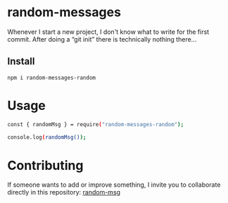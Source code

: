 # random-messages

Whenever I start a new project, I don't know what to write for the first commit. After doing a “git init” there is technically nothing there...

## Install

```npm
npm i random-messages-random
```

# Usage

```bash
const { randomMsg } = require("random-messages-random");

console.log(randomMsg());
```

# Contributing
If someone wants to add or improve something, I invite you to collaborate directly in this repository: [random-msg](https://github.com/andresf2448/random-messages-random)

